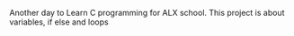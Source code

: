 Another day to Learn C programming for ALX school.
This project is about variables, if else and loops

